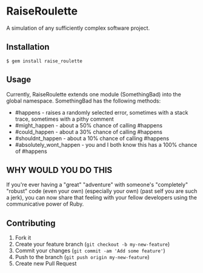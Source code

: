 # RaiseRoulette

A simulation of any sufficiently complex software project.

## Installation

    $ gem install raise_roulette

## Usage

Currently, RaiseRoulette extends one module (SomethingBad) into the global namespace. SomethingBad has the following methods:

  * #happens - raises a randomly selected error, sometimes with a stack trace, sometimes with a pithy comment
  * #might_happen - about a 50% chance of calling #happens
  * #could_happen - about a 30% chance of calling #happens
  * #shouldnt_happen - about a 10% chance of calling #happens
  * #absolutely_wont_happen - you and I both know this has a 100% chance of #happens
  
## WHY WOULD YOU DO THIS

If you're ever having a "great" "adventure" with someone's "completely" "robust" code (even your own) (especially your own) (past self you are such a jerk), you can now share that feeling with your fellow developers using the communicative power of Ruby.

## Contributing

1. Fork it
2. Create your feature branch (`git checkout -b my-new-feature`)
3. Commit your changes (`git commit -am 'Add some feature'`)
4. Push to the branch (`git push origin my-new-feature`)
5. Create new Pull Request
